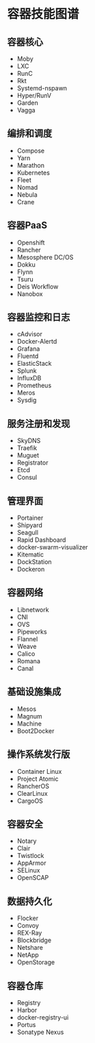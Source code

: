 # 容器技能图谱

## 容器核心
- Moby
- LXC
- RunC
- Rkt
- Systemd-nspawn
- Hyper/RunV
- Garden
- Vagga

## 编排和调度
- Compose
- Yarn
- Marathon
- Kubernetes
- Fleet
- Nomad
- Nebula
- Crane

## 容器PaaS
- Openshift
- Rancher
- Mesosphere DC/OS
- Dokku
- Flynn
- Tsuru
- Deis Workflow
- Nanobox

## 容器监控和日志
- cAdvisor
- Docker-Alertd
- Grafana
- Fluentd
- ElasticStack
- Splunk
- InfluxDB
- Prometheus
- Meros
- Sysdig

## 服务注册和发现
- SkyDNS
- Traefik
- Muguet
- Registrator
- Etcd
- Consul

## 管理界面
- Portainer
- Shipyard
- Seagull
- Rapid Dashboard
- docker-swarm-visualizer
- Kitematic
- DockStation
- Dockeron

## 容器网络
- Libnetwork
- CNI
- OVS
- Pipeworks
- Flannel
- Weave
- Calico
- Romana
- Canal

## 基础设施集成
- Mesos
- Magnum
- Machine
- Boot2Docker

## 操作系统发行版
- Container Linux
- Project Atomic
- RancherOS
- ClearLinux
- CargoOS

## 容器安全
- Notary
- Clair
- Twistlock
- AppArmor
- SELinux
- OpenSCAP

## 数据持久化
- Flocker
- Convoy
- REX-Ray
- Blockbridge
- Netshare
- NetApp
- OpenStorage

## 容器仓库
- Registry
- Harbor
- docker-registry-ui
- Portus
- Sonatype Nexus

